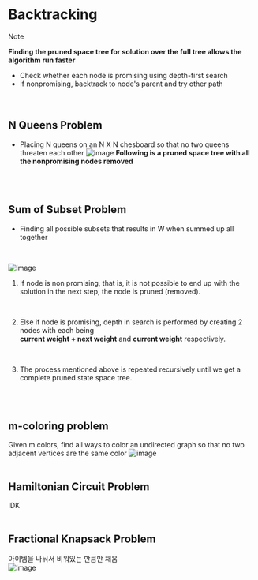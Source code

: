 # Backtracking
> [!NOTE]  
> **Finding the pruned space tree for solution over the full tree allows the algorithm run faster**

- Check whether each node is promising using depth-first search 
- If nonpromising, backtrack to node's parent and try other path </br>
</br></br>


## N Queens Problem
- Placing N queens on an N X N chesboard so that no two queens threaten each other
![image](https://github.com/juho-creator/CS-Courses/assets/72856990/c9481119-9a5b-410d-9a70-de5dc3bebe64)
**Following is a pruned space tree with all the nonpromising nodes removed**




</br></br>



## Sum of Subset Problem 
- Finding all possible subsets that results in W when summed up all together
</br>

![image](https://github.com/juho-creator/CS-Courses/assets/72856990/1075a09f-49a3-4153-82d1-96b4dc3678cd)

1. If node is non promising, that is, it is not possible to end up with the solution in the next step,
the node is pruned (removed). 
</br>

2. Else if node is promising, depth in search is performed by creating 2 nodes with each being  </br>
**current weight + next weight** and **current weight** respectively.
</br>

3. The process mentioned above is repeated recursively until we get a complete pruned state space tree.

</br></br>


##  m-coloring problem
Given m colors, find all ways to color an undirected graph so that no two adjacent vertices are the same color
![image](https://github.com/juho-creator/CS-Courses/assets/72856990/2dee1e31-f2d5-4eca-8a9e-62ed597c4919)
</br></br>


## Hamiltonian Circuit Problem
IDK
</br></br>


## Fractional Knapsack Problem
아이템을 나눠서 비워있는 만큼만 채움 </br>
![image](https://github.com/juho-creator/CS-Courses/assets/72856990/5854a692-c3d4-4ce9-9875-63460d1cc67f)



